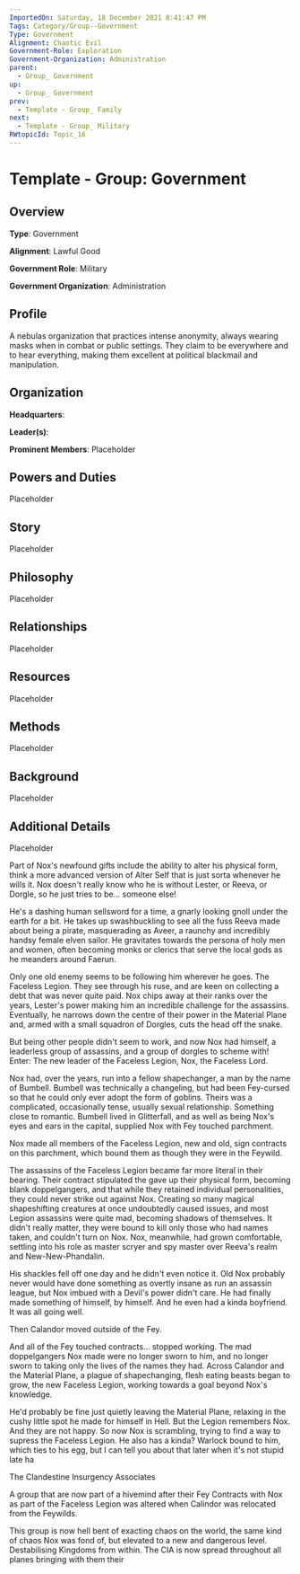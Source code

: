 ```yaml
---
ImportedOn: Saturday, 18 December 2021 8:41:47 PM
Tags: Category/Group--Government
Type: Government
Alignment: Chaotic Evil
Government-Role: Exploration
Government-Organization: Administration
parent:
  - Group_ Government
up:
  - Group_ Government
prev:
  - Template - Group_ Family
next:
  - Template - Group_ Military
RWtopicId: Topic_16
---
```

# Template - Group: Government
## Overview
**Type**: Government

**Alignment**: Lawful Good

**Government Role**: Military

**Government Organization**: Administration

## Profile
A nebulas organization that practices intense anonymity, always wearing masks when in combat or public settings. They claim to be everywhere and to hear everything, making them excellent at political blackmail and manipulation.

## Organization
**Headquarters**: 

**Leader(s)**: 

**Prominent Members**: Placeholder


## Powers and Duties
Placeholder

## Story
Placeholder

## Philosophy
Placeholder

## Relationships
Placeholder

## Resources
Placeholder

## Methods
Placeholder

## Background
Placeholder

## Additional Details
Placeholder

Part of Nox's newfound gifts include the ability to alter his physical form, think a more advanced version of Alter Self that is just sorta whenever he wills it. Nox doesn't really know who he is without Lester, or Reeva, or Dorgle, so he just tries to be... someone else!

He's a dashing human sellsword for a time, a gnarly looking gnoll under the earth for a bit. He takes up swashbuckling to see all the fuss Reeva made about being a pirate, masquerading as Aveer, a raunchy and incredibly handsy female elven sailor. He gravitates towards the persona of holy men and women, often becoming monks or clerics that serve the local gods as he meanders around Faerun.

Only one old enemy seems to be following him wherever he goes. The Faceless Legion. They see through his ruse, and are keen on collecting a debt that was never quite paid. Nox chips away at their ranks over the years, Lester's power making him an incredible challenge for the assassins. Eventually, he narrows down the centre of their power in the Material Plane and, armed with a small squadron of Dorgles, cuts the head off the snake.

But being other people didn't seem to work, and now Nox had himself, a leaderless group of assassins, and a group of dorgles to scheme with! Enter: The new leader of the Faceless Legion, Nox, the Faceless Lord.

Nox had, over the years, run into a fellow shapechanger, a man by the name of Bumbell. Bumbell was technically a changeling, but had been Fey-cursed so that he could only ever adopt the form of goblins. Theirs was a complicated, occasionally tense, usually sexual relationship. Something close to romantic. Bumbell lived in Glitterfall, and as well as being Nox's eyes and ears in the capital, supplied Nox with Fey touched parchment.

Nox made all members of the Faceless Legion, new and old, sign contracts on this parchment, which bound them as though they were in the Feywild.

The assassins of the Faceless Legion became far more literal in their bearing. Their contract stipulated the gave up their physical form, becoming blank doppelgangers, and that while they retained individual personalities, they could never strike out against Nox. Creating so many magical shapeshifting creatures at once undoubtedly caused issues, and most Legion assassins were quite mad, becoming shadows of themselves. It didn't really matter, they were bound to kill only those who had names taken, and couldn't turn on Nox. Nox, meanwhile, had grown comfortable, settling into his role as master scryer and spy master over Reeva's realm and New-New-Phandalin.

His shackles fell off one day and he didn't even notice it. Old Nox probably never would have done something as overtly insane as run an assassin league, but Nox imbued with a Devil's power didn't care. He had finally made something of himself, by himself. And he even had a kinda boyfriend. It was all going well.

Then Calandor moved outside of the Fey.

And all of the Fey touched contracts... stopped working. The mad doppelgangers Nox made were no longer sworn to him, and no longer sworn to taking only the lives of the names they had. Across Calandor and the Material Plane, a plague of shapechanging, flesh eating beasts began to grow, the new Faceless Legion, working towards a goal beyond Nox's knowledge.

He'd probably be fine just quietly leaving the Material Plane, relaxing in the cushy little spot he made for himself in Hell. But the Legion remembers Nox. And they are not happy. So now Nox is scrambling, trying to find a way to supress the Faceless Legion. He also has a kinda? Warlock bound to him, which ties to his egg, but I can tell you about that later when it's not stupid late ha


The Clandestine Insurgency Associates

A group that are now part of a hivemind after their Fey Contracts with Nox as part of the Faceless Legion was altered when Calindor was relocated from the Feywilds.

This group is now hell bent of exacting chaos on the world, the same kind of chaos Nox was fond of, but elevated to a new and dangerous level. Destabilising Kingdoms from within. The CIA is now spread throughout all planes bringing with them their 


